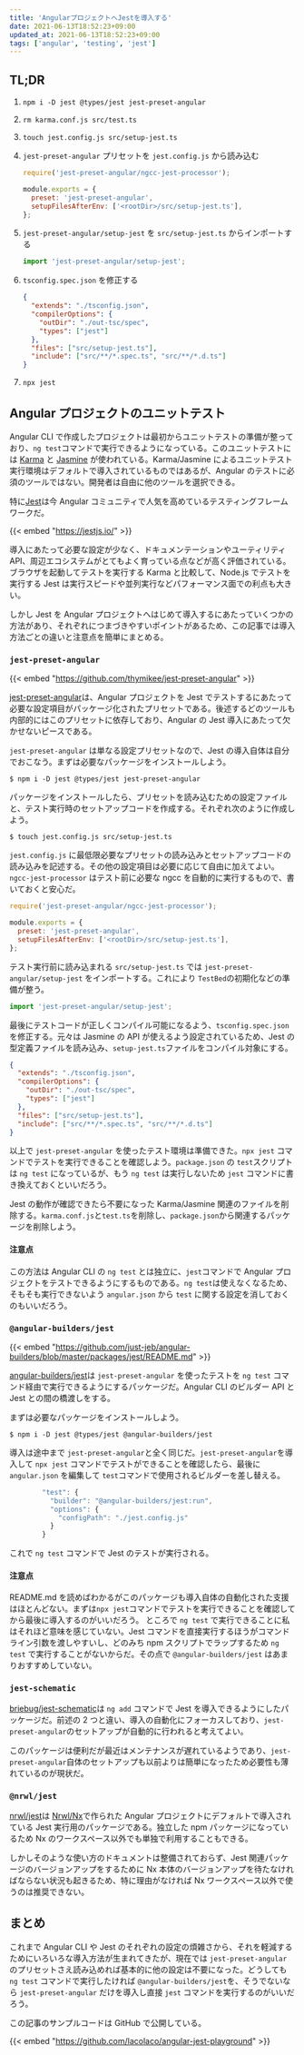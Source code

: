 ```yaml
---
title: 'AngularプロジェクトへJestを導入する'
date: 2021-06-13T18:52:23+09:00
updated_at: 2021-06-13T18:52:23+09:00
tags: ['angular', 'testing', 'jest']
---
```


## TL;DR

1. `npm i -D jest @types/jest jest-preset-angular`
2. `rm karma.conf.js src/test.ts`
3. `touch jest.config.js src/setup-jest.ts`
4. `jest-preset-angular` プリセットを `jest.config.js` から読み込む

   ```js
   require('jest-preset-angular/ngcc-jest-processor');

   module.exports = {
     preset: 'jest-preset-angular',
     setupFilesAfterEnv: ['<rootDir>/src/setup-jest.ts'],
   };
   ```

5. `jest-preset-angular/setup-jest` を `src/setup-jest.ts` からインポートする
   ```ts
   import 'jest-preset-angular/setup-jest';
   ```
6. `tsconfig.spec.json` を修正する
   ```json
   {
     "extends": "./tsconfig.json",
     "compilerOptions": {
       "outDir": "./out-tsc/spec",
       "types": ["jest"]
     },
     "files": ["src/setup-jest.ts"],
     "include": ["src/**/*.spec.ts", "src/**/*.d.ts"]
   }
   ```
7. `npx jest`

## Angular プロジェクトのユニットテスト

Angular CLI で作成したプロジェクトは最初からユニットテストの準備が整っており、`ng test`コマンドで実行できるようになっている。このユニットテストには [Karma](https://github.com/karma-runner/karma) と [Jasmine](https://github.com/jasmine/jasmine) が使われている。Karma/Jasmine によるユニットテスト実行環境はデフォルトで導入されているものではあるが、Angular のテストに必須のツールではない。開発者は自由に他のツールを選択できる。

特に[Jest](https://jestjs.io/)は今 Angular コミュニティで人気を高めているテスティングフレームワークだ。

{{< embed "https://jestjs.io/" >}}

導入にあたって必要な設定が少なく、ドキュメンテーションやユーティリティ API、周辺エコシステムがとてもよく育っている点などが高く評価されている。ブラウザを起動してテストを実行する Karma と比較して、Node.js でテストを実行する Jest は実行スピードや並列実行などパフォーマンス面での利点も大きい。

しかし Jest を Angular プロジェクトへはじめて導入するにあたっていくつかの方法があり、それぞれにつまづきやすいポイントがあるため、この記事では導入方法ごとの違いと注意点を簡単にまとめる。

### `jest-preset-angular`

{{< embed "https://github.com/thymikee/jest-preset-angular" >}}

[jest-preset-angular](https://github.com/thymikee/jest-preset-angular)は、Angular プロジェクトを Jest でテストするにあたって必要な設定項目がパッケージ化されたプリセットである。後述するどのツールも内部的にはこのプリセットに依存しており、Angular の Jest 導入にあたって欠かせないピースである。

`jest-preset-angular` は単なる設定プリセットなので、Jest の導入自体は自分でおこなう。まずは必要なパッケージをインストールしよう。

```
$ npm i -D jest @types/jest jest-preset-angular
```

パッケージをインストールしたら、プリセットを読み込むための設定ファイルと、テスト実行時のセットアップコードを作成する。それぞれ次のように作成しよう。

```
$ touch jest.config.js src/setup-jest.ts
```

`jest.config.js` に最低限必要なプリセットの読み込みとセットアップコードの読み込みを記述する。その他の設定項目は必要に応じて自由に加えてよい。 `ngcc-jest-processor` はテスト前に必要な ngcc を自動的に実行するもので、書いておくと安心だ。

```js
require('jest-preset-angular/ngcc-jest-processor');

module.exports = {
  preset: 'jest-preset-angular',
  setupFilesAfterEnv: ['<rootDir>/src/setup-jest.ts'],
};
```

テスト実行前に読み込まれる `src/setup-jest.ts` では `jest-preset-angular/setup-jest` をインポートする。これにより `TestBed`の初期化などの準備が整う。

```ts
import 'jest-preset-angular/setup-jest';
```

最後にテストコードが正しくコンパイル可能になるよう、`tsconfig.spec.json`を修正する。元々は Jasmine の API が使えるよう設定されているため、Jest の型定義ファイルを読み込み、`setup-jest.ts`ファイルをコンパイル対象にする。

```json
{
  "extends": "./tsconfig.json",
  "compilerOptions": {
    "outDir": "./out-tsc/spec",
    "types": ["jest"]
  },
  "files": ["src/setup-jest.ts"],
  "include": ["src/**/*.spec.ts", "src/**/*.d.ts"]
}
```

以上で `jest-preset-angular` を使ったテスト環境は準備できた。`npx jest` コマンドでテストを実行できることを確認しよう。`package.json` の `test`スクリプトは `ng test` になっているが、もう `ng test` は実行しないため `jest` コマンドに書き換えておくといいだろう。

Jest の動作が確認できたら不要になった Karma/Jasmine 関連のファイルを削除する。`karma.conf.js`と`test.ts`を削除し、`package.json`から関連するパッケージを削除しよう。

#### 注意点

この方法は Angular CLI の `ng test` とは独立に、`jest`コマンドで Angular プロジェクトをテストできるようにするものである。`ng test`は使えなくなるため、そもそも実行できないよう `angular.json` から `test` に関する設定を消しておくのもいいだろう。

### `@angular-builders/jest`

{{< embed "https://github.com/just-jeb/angular-builders/blob/master/packages/jest/README.md" >}}

[angular-builders/jest](https://github.com/just-jeb/angular-builders/blob/master/packages/jest/README.md)は `jest-preset-angular` を使ったテストを `ng test` コマンド経由で実行できるようにするパッケージだ。Angular CLI のビルダー API と Jest との間の橋渡しをする。

まずは必要なパッケージをインストールしよう。

```
$ npm i -D jest @types/jest @angular-builders/jest
```

導入は途中まで `jest-preset-angular`と全く同じだ。`jest-preset-angular`を導入して `npx jest` コマンドでテストができることを確認したら、最後に `angular.json` を編集して `test`コマンドで使用されるビルダーを差し替える。

```js
        "test": {
          "builder": "@angular-builders/jest:run",
          "options": {
            "configPath": "./jest.config.js"
          }
        }
```

これで `ng test` コマンドで Jest のテストが実行される。

#### 注意点

README.md を読めばわかるがこのパッケージも導入自体の自動化された支援はほとんどない。まずは`npx jest`コマンドでテストを実行できることを確認してから最後に導入するのがいいだろう。
ところで `ng test` で実行できることに私はそれほど意味を感じていない。Jest コマンドを直接実行するほうがコマンドライン引数を渡しやすいし、どのみち npm スクリプトでラップするため `ng test` で実行することがないからだ。その点で `@angular-builders/jest` はあまりおすすめしていない。

### `jest-schematic`

[briebug/jest\-schematic](https://github.com/briebug/jest-schematic)は `ng add` コマンドで Jest を導入できるようにしたパッケージだ。前述の 2 つと違い、導入の自動化にフォーカスしており、`jest-preset-angular`のセットアップが自動的に行われると考えてよい。

このパッケージは便利だが最近はメンテナンスが遅れているようであり、`jest-preset-angular`自体のセットアップも以前よりは簡単になったため必要性も薄れているのが現状だ。

### `@nrwl/jest`

[nrwl/jest](https://github.com/nrwl/nx/blob/master/packages/jest/README.md)は [Nrwl/Nx](https://nx.dev)で作られた Angular プロジェクトにデフォルトで導入されている Jest 実行用のパッケージである。独立した npm パッケージになっているため Nx のワークスペース以外でも単独で利用することもできる。

しかしそのような使い方のドキュメントは整備されておらず、Jest 関連パッケージのバージョンアップをするために Nx 本体のバージョンアップを待たなければならない状況も起きるため、特に理由がなければ Nx ワークスペース以外で使うのは推奨できない。

## まとめ

これまで Angular CLI や Jest のそれぞれの設定の煩雑さから、それを軽減するためにいろいろな導入方法が生まれてきたが、現在では `jest-preset-angular` のプリセットさえ読み込めれば基本的に他の設定は不要になった。どうしても `ng test` コマンドで実行したければ `@angular-builders/jest`を、そうでないなら `jest-preset-angular` だけを導入し直接 `jest` コマンドを実行するのがいいだろう。

この記事のサンプルコードは GitHub で公開している。

{{< embed "https://github.com/lacolaco/angular-jest-playground" >}}
